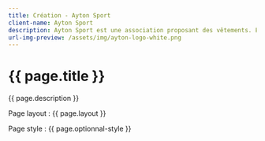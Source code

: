 ```yaml
---
title: Création - Ayton Sport
client-name: Ayton Sport
description: Ayton Sport est une association proposant des vêtements. Elle a pour objectif de financer des activités sportives.
url-img-preview: /assets/img/ayton-logo-white.png
---
```


# {{ page.title }}

{{ page.description }}

Page layout : {{ page.layout }}

Page style : {{ page.optionnal-style }}

